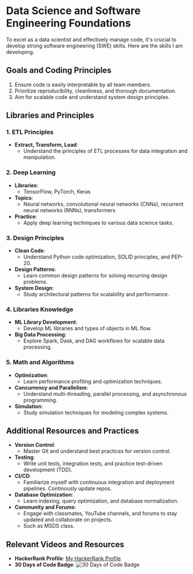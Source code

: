 # Data Science and Software Engineering Foundations

To excel as a data scientist and effectively manage code, it's crucial to develop strong software engineering (SWE) skills. Here are the skills I am developing.

## Goals and Coding Principles

1. Ensure code is easily interpretable by all team members.
2. Prioritize reproducibility, cleanliness, and thorough documentation.
3. Aim for scalable code and understand system design principles.

## Libraries and Principles

### 1. ETL Principles

- **Extract, Transform, Load**:
  - Understand the principles of ETL processes for data integration and manipulation.

### 2. Deep Learning

- **Libraries**: 
  - TensorFlow, PyTorch, Keras
- **Topics**:
  - Neural networks, convolutional neural networks (CNNs), recurrent neural networks (RNNs), transformers
- **Practice**: 
  - Apply deep learning techniques to various data science tasks.

### 3. Design Principles

- **Clean Code**:
  - Understand Python code optimization, SOLID principles, and PEP-20.
- **Design Patterns**:
  - Learn common design patterns for solving recurring design problems.
- **System Design**:
  - Study architectural patterns for scalability and performance.
  
### 4. Libraries Knowledge

- **ML Library Development**:
  - Develop ML libraries and types of objects in ML flow.
- **Big Data Processing**:
  - Explore Spark, Dask, and DAG workflows for scalable data processing.

### 5. Math and Algorithms

- **Optimization**:
  - Learn performance profiling and optimization techniques.
- **Concurrency and Parallelism**:
  - Understand multi-threading, parallel processing, and asynchronous programming.
- **Simulation**:
  - Study simulation techniques for modeling complex systems.

## Additional Resources and Practices

- **Version Control**:
  - Master Git and understand best practices for version control.
- **Testing**:
  - Write unit tests, integration tests, and practice test-driven development (TDD).
- **CI/CD**:
  - Familiarize myself with continuous integration and deployment pipelines. Continously update repos. 
- **Database Optimization**:
  - Learn indexing, query optimization, and database normalization.
- **Community and Forums**:
  - Engage with classmates, YouTube channels, and forums to stay updated and collaborate on projects.
  - Such as MSDS class.

## Relevant Videos and Resources

- **HackerRank Profile**: [My HackerRank Profile](https://www.hackerrank.com/ethannorton12)
- **30 Days of Code Badge**: ![30 Days of Code Badge](https://hrcdn.net/fcore/assets/badges/30-days-of-code-a772ae4c2f.svg)

